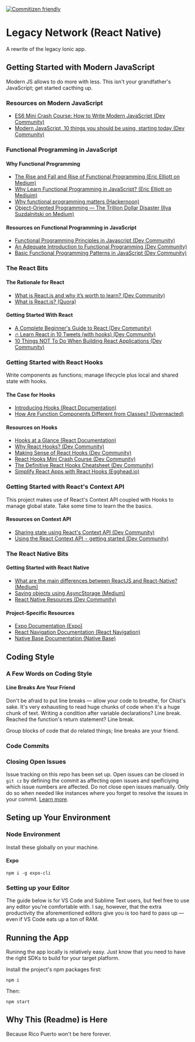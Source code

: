 [![Commitizen friendly](https://img.shields.io/badge/commitizen-friendly-brightgreen.svg)](http://commitizen.github.io/cz-cli/)

# Legacy Network (React Native)

A rewrite of the legacy Ionic app.

## Getting Started with Modern JavaScript

Modern JS allows to do more with less. This isn't your grandfather's JavaScript; get started
cacthing up.

### Resources on Modern JavaScript

- [ES6 Mini Crash Course: How to Write Modern JavaScript (Dev Community)](https://dev.to/chrisachard/es6-mini-crash-course-javascript-can-actually-be-fun-to-write-3b9l)
- [Modern JavaScript, 10 things you should be using, starting today (Dev Community)](https://dev.to/itnext/modern-javascript-10-things-you-should-be-using-starting-today-22dp)

### Functional Programming in JavaScript

#### Why Functional Programming

- [The Rise and Fall and Rise of Functional Programming (Eric Elliott on Medium)](https://medium.com/javascript-scene/the-rise-and-fall-and-rise-of-functional-programming-composable-software-c2d91b424c8c)
- [Why Learn Functional Programming in JavaScript? (Eric Elliott on Mediuim)](https://medium.com/javascript-scene/why-learn-functional-programming-in-javascript-composing-software-ea13afc7a257)
- [Why functional programming matters (Hackernoon)](https://hackernoon.com/why-functional-programming-matters-c647f56a7691)
- [Object-Oriented Programming — The Trillion Dollar Disaster (Ilya Suzdalnitski on Medium)](https://medium.com/better-programming/object-oriented-programming-the-trillion-dollar-disaster-92a4b666c7c7)

#### Resources on Functional Programming in JavaScript

- [Functional Programming Principles in Javascript (Dev Community)](https://dev.to/teekay/functional-programming-principles-in-javascript-26g7)
- [An Adequate Introduction to Functional Programming (Dev Community)](https://dev.to/mr_b/an-adequate-introduction-to-functional-programming-1gcl)
- [Basic Functional Programming Patterns in JavaScript (Dev Community)](https://dev.to/nestedsoftware/basic-functional-programming-patterns-in-javascript-49p2)

### The React Bits

#### The Rationale for React

- [What is React.js and why it’s worth to learn? (Dev Community)](https://dev.to/duomly/what-is-react-js-and-why-it-s-worth-to-learn-1m9o)
- [What is React.js? (Quora)](https://www.quora.com/What-is-React-js-1)

#### Getting Started With React

- [A Complete Beginner's Guide to React (Dev Community)](https://dev.to/aspittel/a-complete-beginners-guide-to-react-2cl6)
- [🔥 Learn React in 10 Tweets (with hooks) (Dev Community)](https://dev.to/chrisachard/learn-react-in-10-tweets-with-hooks-59bc)
- [10 Things NOT To Do When Building React Applications (Dev Community)](https://dev.to/jsmanifest/10-things-not-to-do-when-building-react-applications-58a7)

### Getting Started with React Hooks

Write components as functions; manage lifecycle plus local and shared state with hooks.

#### The Case for Hooks

- [Introducing Hooks (React Documentation)](https://reactjs.org/docs/hooks-intro.html)
- [How Are Function Components Different from Classes? (Overreacted)](https://overreacted.io/how-are-function-components-different-from-classes/)

#### Resources on Hooks

- [Hooks at a Glance (React Documentation)](https://reactjs.org/docs/hooks-overview.html)
- [Why React Hooks? (Dev Community)](https://dev.to/tylermcginnis/why-react-hooks-51lj)
- [Making Sense of React Hooks (Dev Community)](https://dev.to/dan_abramov/making-sense-of-react-hooks-2eib)
- [React Hooks Mini Crash Course (Dev Community)](https://dev.to/chrisachard/react-hooks-mini-crash-course-4gcb)
- [The Definitive React Hooks Cheatsheet (Dev Community)](https://dev.to/antjanus/the-definitive-react-hooks-cheatsheet-2ebn)
- [Simplify React Apps with React Hooks (Egghead.io)](https://egghead.io/courses/simplify-react-apps-with-react-hooks)

### Getting Started with React's Context API

This project makes use of React's Context API coupled with Hooks to manage global state.
Take some time to learn the the basics.

#### Resources on Context API

- [Sharing state using React's Context API (Dev Community)](https://dev.to/sunnysingh/sharing-state-using-reacts-context-api-3623)
- [Using the React Context API  -  getting started (Dev Community)](https://dev.to/spences10/using-the-react-context-api---gettingstarted-nje)

### The React Native Bits

#### Getting Started with React Native

- [What are the main differences between ReactJS and React-Native? (Medium)](https://medium.com/@alexmngn/from-reactjs-to-react-native-what-are-the-main-differences-between-both-d6e8e88ebf24)
- [Saving objects using AsyncStorage (Medium)](https://medium.com/@luisbajana/saving-objects-using-asyncstorage-2d8696275667)
- [React Native Resources (Dev Community)](https://dev.to/guergana/react-native-resources-46jm)

#### Project-Specific Resources

- [Expo Documentation (Expo)](https://docs.expo.io/versions/latest/)
- [React Navigation Documentation (React Navigation)](https://reactnavigation.org/docs/en/getting-started.html)
- [Native Base Documentation (Native Base)](https://docs.nativebase.io)

## Coding Style

### A Few Words on Coding Style


#### Line Breaks Are Your Friend

Don't be afraid to put line breaks — allow your code to breathe, for Chist's sake. It's very exhausting to read huge chunks of code when it's a huge chunk of text. Writing a condition after variable declarations? Line break. Reached the function's return statement? Line break.

Group blocks of code that do related things; line breaks are your friend.

### Code Commits


### Closing Open Issues

Issue tracking on this repo has been set up. Open issues can be closed in `git cz` by defining the commit as
affecting open issues and speificiying which issue numbers are affected. Do not close open issues
manually. Only do so when needed like instances where you forget to resolve the issues in your commit.
[Learn more](https://confluence.atlassian.com/bitbucket/resolve-issues-automatically-when-users-push-code-221451126.html).


## Seting up Your Environment

### Node Environment

Install these globally on your machine.

#### Expo

```
npm i -g expo-cli
```


### Setting up your Editor

The guide below is for VS Code and Sublime Text users, but feel free to use any editor
you're comfortable with. I say, however, that the extra productivity the aforementioned
editors give you is too hard to pass up — even if VS Code eats up a ton of RAM.

## Running the App

Runinng the app locally is relatively easy. Just know that you need to have the right
SDKs to build for your target platform.

Install the project's npm packages first:

```
npm i
```

Then:

```
npm start
```

## Why This (Readme) is Here

Because Rico Puerto won't be here forever.
